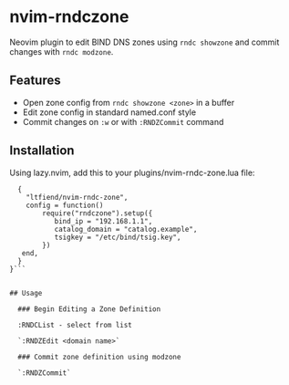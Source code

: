 # nvim-rndczone

Neovim plugin to edit BIND DNS zones using `rndc showzone` and commit changes with `rndc modzone`.

## Features

- Open zone config from `rndc showzone <zone>` in a buffer
- Edit zone config in standard named.conf style
- Commit changes on `:w` or with `:RNDZCommit` command

## Installation

Using lazy.nvim, add this to your plugins/nvim-rndc-zone.lua file:

```return {
  {
    "ltfiend/nvim-rndc-zone",
    config = function()
        require("rndczone").setup({
           bind_ip = "192.168.1.1",
           catalog_domain = "catalog.example",
           tsigkey = "/etc/bind/tsig.key",
        })
   end,
  }
}```


## Usage

  ### Begin Editing a Zone Definition

  :RNDCList - select from list

  `:RNDZEdit <domain name>`

  ### Commit zone definition using modzone

  `:RNDZCommit`
